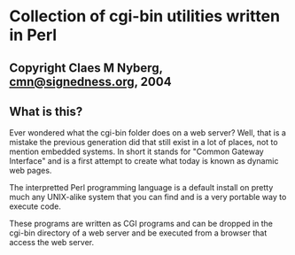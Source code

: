 # Collection of cgi-bin utilities written in Perl
## Copyright Claes M Nyberg, cmn@signedness.org, 2004

## What is this?
Ever wondered what the cgi-bin folder does on a web server?
Well, that is a mistake the previous generation did that still exist in a lot of places, not to mention embedded systems.
In short it stands for "Common Gateway Interface" and is a first attempt to create what today is known as dynamic web pages.

The interpretted Perl programming language is a default install on pretty much any UNIX-alike system that you can find and is a very portable way to execute code.

These programs are written as CGI programs and can be dropped in the cgi-bin directory of a web server and be executed from a browser that access the web server.
